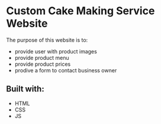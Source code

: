 # Custom Cake Making Service Website

The purpose of this website is to:

* provide user with product images
* provide product menu
* provide product prices
* prodive a form to contact business owner

## Built with:

* HTML
* CSS
* JS
